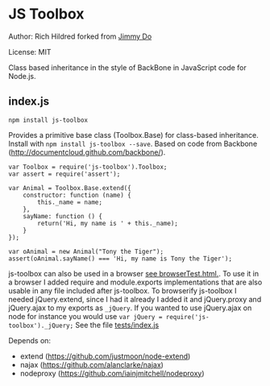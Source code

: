 JS Toolbox
==========

Author: Rich Hildred forked from [Jimmy Do](https://github.com/jimmydo/js-toolbox)

License: MIT

Class based inheritance in the style of BackBone in JavaScript code for Node.js.

index.js
----------

`npm install js-toolbox`

Provides a primitive base class (Toolbox.Base) for class-based inheritance. Install with `npm install js-toolbox --save`.
Based on code from Backbone (http://documentcloud.github.com/backbone/).

	var Toolbox = require('js-toolbox').Toolbox;
	var assert = require('assert');
	
	var Animal = Toolbox.Base.extend({
	    constructor: function (name) {
	        this._name = name;
	    },
	    sayName: function () {
	        return('Hi, my name is ' + this._name);
	    }
	});

	var oAnimal = new Animal("Tony the Tiger");
	assert(oAnimal.sayName() === 'Hi, my name is Tony the Tiger');

js-toolbox can also be used in a browser [see browserTest.html.](https://github.com/rhildred/js-toolbox/blob/master/js-toolbox/browserTest.html). To use it in a browser I added require and module.exports implementations that are also usable in any file included after js-toolbox. To browserify js-toolbox I needed jQuery.extend, since I had it already I added it and jQuery.proxy and jQuery.ajax to my exports as `_jQuery`. If you wanted to use jQuery.ajax on node for instance you would use `var jQuery = require('js-toolbox')._jQuery;` See the file [tests/index.js](https://github.com/rhildred/js-toolbox/blob/master/js-toolbox/test/index.js)

Depends on:
- extend (https://github.com/justmoon/node-extend)
- najax (https://github.com/alanclarke/najax)
- nodeproxy (https://github.com/iainjmitchell/nodeproxy)